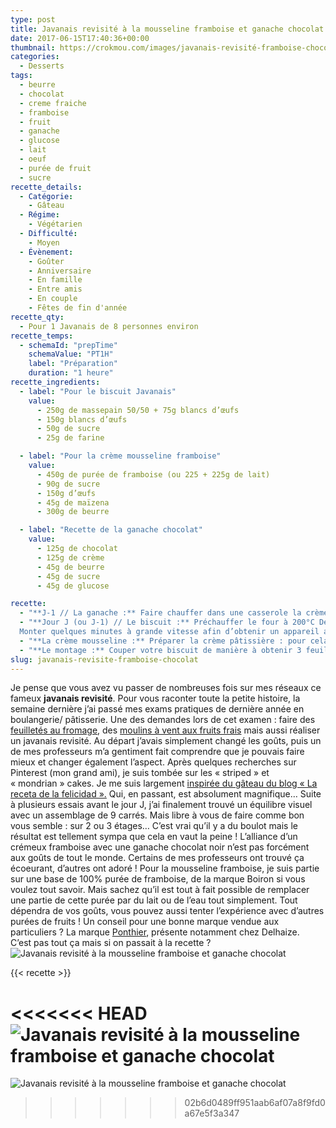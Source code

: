 ```yaml
---
type: post
title: Javanais revisité à la mousseline framboise et ganache chocolat
date: 2017-06-15T17:40:36+00:00
thumbnail: https://crokmou.com/images/javanais-revisité-framboise-chocolat-crokmou-blog-cuisine-voyage-belgique-1.jpg
categories:
  - Desserts
tags:
  - beurre
  - chocolat
  - creme fraiche
  - framboise
  - fruit
  - ganache
  - glucose
  - lait
  - oeuf
  - purée de fruit
  - sucre
recette_details:
  - Catégorie:
    - Gâteau
  - Régime:
    - Végétarien
  - Difficulté:
    - Moyen
  - Évènement:
    - Goûter
    - Anniversaire
    - En famille
    - Entre amis
    - En couple
    - Fêtes de fin d'année
recette_qty:
  - Pour 1 Javanais de 8 personnes environ
recette_temps:
  - schemaId: "prepTime"
    schemaValue: "PT1H"
    label: "Préparation"
    duration: "1 heure"
recette_ingredients:
  - label: "Pour le biscuit Javanais"
    value:
      - 250g de massepain 50/50 + 75g blancs d’œufs
      - 150g blancs d’œufs
      - 50g de sucre
      - 25g de farine

  - label: "Pour la crème mousseline framboise"
    value:
      - 450g de purée de framboise (ou 225 + 225g de lait)
      - 90g de sucre
      - 150g d’œufs
      - 45g de maïzena
      - 300g de beurre

  - label: "Recette de la ganache chocolat"
    value:
      - 125g de chocolat
      - 125g de crème
      - 45g de beurre
      - 45g de sucre
      - 45g de glucose

recette:
  - "**J-1 // La ganache :** Faire chauffer dans une casserole la crème, le sucre et le glucose jusqu’à ébullition. Verser sur le chocolat et mélanger bien à l’aide d’une spatule jusqu’à ce que le tout soit bien lisse Lorsque la ganache atteint les 30°C environ, ajouter le beurre pommade et mixer (en évitant les bulles d’air) *"
  - "**Jour J (ou J-1) // Le biscuit :** Préchauffer le four à 200°C Délayer petit à petit au fouet le massepain et les 75g de blancs d’oeuf.
  Monter quelques minutes à grande vitesse afin d’obtenir un appareil aérien. Dans un autre cul de poule, monter le reste des blancs d’oeufs avec le sucre Une fois les blancs montés, en ajouter un peu dans le mélange à base de massepain. Mélanger à l’aide d’une corne puis ajouter de nouveau un peu de blancs d’oeufs montés. Répéter l’opération jusqu’à ce que les deux appareils soient bien mélangés (mais attention à ne pas faire retomber la mousse) Ajouter ensuite la farine délicatement et mélanger. Etaler l’appareil à biscuit de manière homogène sur des plaques recouvertes de papier sulfurisé (compter environ 400g par plaque 30x40cm) Enfourner pour 6 minutes environ. Le biscuit doit être doré et ne doit plus coller au doigt. Laisser refroidir sur une grille *"
  - "**La crème mousseline :** Préparer la crème pâtissière : pour cela faire chauffer à ébullition la purée de framboise et la moitié du sucre** ** Dans un cul de poule, mélanger le reste du sucre et la maïzena. Ajouter ensuite les oeufs et bien mélanger Verser un peu de lait bouillant dans le mélange précédent, mélanger et reverser le tout dans la casserole avec le reste du lait. Bien fouetter la préparation pendant 1 à 2 minutes jusqu’à ce qu’elle épaississe. Verser sur une plaque recouverte de papier film, étaler et filmer au contact. Refroidir rapidement. Lorsque la crème est aux environs de 30°C, fouetter à petite vitesse le beurre pommade avec la crème pâtissière. Lorsque l’on utilise de la purée de framboise à 100%, il est normal d’avoir cette impression d’une crème un peu grainée mais tant que celle-ci est brillante et homogène, il n’y a pas de problème ! *"
  - "**Le montage :** Couper votre biscuit de manière à obtenir 3 feuilles de même largeur et longueur (même si la troisième est en plusieurs bouts. D’ailleurs si c’est le cas, je vous conseille de placer ces parties en deuxième couche) Sur la première couche de biscuit, appliquer une très fine couche de ganache, puis une couche de mousseline framboise. Appliquer par dessus une autre couche de biscuit et répéter la même opération que précédemment avec la ganache et la mousseline. Finir par une couche de biscuit et mettre le tout au congélateur le temps que le tout prenne pour une découpe plus facile. Découper des bandes de javanais de manière à ce que la largeur soit égale à la hauteur du biscuit. Pour le javanais présenté ici, mes bandes faisaient 2cm d’épaisseur soit un gâteau d’une hauteur de 6cm. Après la découpe, coller les bandes entre elles mais en les intercalant : une droite, une tournée, une droite. Monter en étage de la même manière. Ne pas hésiter à coller les bandes entres elles avec une très fine couche de mousseline. Une fois votre javanais monté, bien lisser le dessus et les côtés avec une fine couche de ganache (très fine car on va encore couler de la ganache par dessus après). Remettre au congélateur le temps que tout soit bien figé. Chauffer la ganache de manière à ce qu’elle soit assez liquide mais non chaude. Placer le javanais sur une grille, elle même placée sur une plaque propre. Couler la ganache sur le gâteau afin que celui-ci soit recouvert. Enlever l’excédent au dessus à l’aide d’une palette. Remettre au congélateur Couper les bords avant et arrière du javanais revisité et servir !"
slug: javanais-revisite-framboise-chocolat
---
```


Je pense que vous avez vu passer de nombreuses fois sur mes réseaux ce fameux **javanais revisité**. Pour vous raconter toute la petite histoire, la semaine dernière j’ai passé mes exams pratiques de dernière année en boulangerie/ pâtisserie. Une des demandes lors de cet examen : faire des [feuilletés au fromage](http://www.crokmou.com/2017/03/feuilletes-a-la-tomate-sechee-et-parmesan), des [moulins à vent aux fruits frais](http://www.crokmou.com/2017/05/moulins-a-vent-aux-fruits-frais) mais aussi réaliser un javanais revisité. Au départ j’avais simplement changé les goûts, puis un de mes professeurs m’a gentiment fait comprendre que je pouvais faire mieux et changer également l’aspect. Après quelques recherches sur Pinterest (mon grand ami), je suis tombée sur les « striped » et « mondrian » cakes. Je me suis largement [inspirée du gâteau du blog « La receta de la felicidad ».](http://www.larecetadelafelicidad.com/2016/02/mondrian-cake-pastel-rayado.html) Qui, en passant, est absolument magnifique… Suite à plusieurs essais avant le jour J, j’ai finalement trouvé un équilibre visuel avec un assemblage de 9 carrés. Mais libre à vous de faire comme bon vous semble : sur 2 ou 3 étages… C’est vrai qu’il y a du boulot mais le résultat est tellement sympa que cela en vaut la peine ! L’alliance d’un crémeux framboise avec une ganache chocolat noir n’est pas forcément aux goûts de tout le monde. Certains de mes professeurs ont trouvé ça écoeurant, d’autres ont adoré ! Pour la mousseline framboise, je suis partie sur une base de 100% purée de framboise, de la marque Boiron si vous voulez tout savoir. Mais sachez qu’il est tout à fait possible de remplacer une partie de cette purée par du lait ou de l’eau tout simplement. Tout dépendra de vos goûts, vous pouvez aussi tenter l’expérience avec d’autres purées de fruits ! Un conseil pour une bonne marque vendue aux particuliers ? La marque [Ponthier](http://www.ponthier.net), présente notamment chez Delhaize.   C’est pas tout ça mais si on passait à la recette ?   ![Javanais revisité à la mousseline framboise et ganache chocolat](https://crokmou.com/images/javanais-revisité-framboise-chocolat-crokmou-blog-cuisine-voyage-belgique-2.jpg "Javanais revisité à la mousseline framboise et ganache chocolat")

{{< recette >}}  

<<<<<<< HEAD
![Javanais revisité à la mousseline framboise et ganache chocolat](https://crokmou.com/images/javanais-revisite%CC%81-framboise-chocolat-crokmou-blog-cuisine-voyage-belgique-pinterest.jpg "Javanais revisité à la mousseline framboise et ganache chocolat")
=======
![Javanais revisité à la mousseline framboise et ganache chocolat](https://crokmou.com/images/javanais-revisité-framboise-chocolat-crokmou-blog-cuisine-voyage-belgique-pinterest.jpg "Javanais revisité à la mousseline framboise et ganache chocolat")
>>>>>>> 02b6d0489ff951aab6af07a8f9fd0a67e5f3a347
